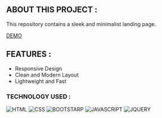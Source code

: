 ## ABOUT THIS PROJECT :

This repository contains a sleek and minimalist landing page.

[DEMO](https://anik0200.github.io/PSD-TO-HTML-AppOn/)

## FEATURES :

- Responsive Design
- Clean and Modern Layout
- Lightweight and Fast

### TECHNOLOGY USED :

![HTML](https://img.shields.io/badge/HTML-red?style=for-the-badge)
![CSS](https://img.shields.io/badge/CSS-blue?style=for-the-badge)
![BOOTSTARP](https://img.shields.io/badge/BOOTSTARP-purple?style=for-the-badge)
![JAVASCRIPT](https://img.shields.io/badge/JAVASCRIPT-yellow?style=for-the-badge)
![JQUERY](https://img.shields.io/badge/JQUERY-black?style=for-the-badge)
